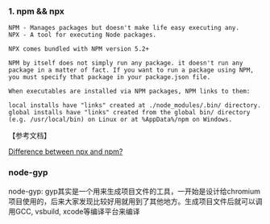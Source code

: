 ### 1. npm && npx
```
NPM - Manages packages but doesn't make life easy executing any.
NPX - A tool for executing Node packages.

NPX comes bundled with NPM version 5.2+

NPM by itself does not simply run any package. it doesn't run any package in a matter of fact. If you want to run a package using NPM, you must specify that package in your package.json file.

When executables are installed via NPM packages, NPM links to them:

local installs have "links" created at ./node_modules/.bin/ directory.
global installs have "links" created from the global bin/ directory (e.g. /usr/local/bin) on Linux or at %AppData%/npm on Windows.

```

【参考文档】

[Difference between npx and npm?](https://stackoverflow.com/questions/50605219/difference-between-npx-and-npm)

### node-gyp
node-gyp: gyp其实是一个用来生成项目文件的工具，一开始是设计给chromium项目使用的，后来大家发现比较好用就用到了其他地方。生成项目文件后就可以调用GCC, vsbuild, xcode等编译平台来编译